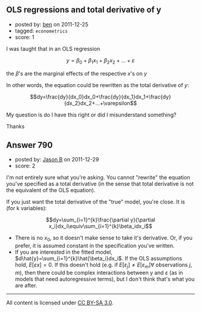 ## OLS regressions and total derivative of y

- posted by: [ben](https://stackexchange.com/users/-1/524-ben) on 2011-12-25
- tagged: `econometrics`
- score: 1

I was taught that in an OLS regression

$$y=\beta_0+\beta_1x_1+\beta_2x_2+...+\varepsilon$$

the $\beta$'s are the marginal effects of the respective $x$'s on $y$

In other words, the equation could be rewritten as the total derivative of $y$:

$$dy=\frac{dy}{dx_0}dx_0+\frac{dy}{dx_1}dx_1+\frac{dy}{dx_2}dx_2+...+\varepsilon$$

My question is do I have this right or did I misunderstand something?


Thanks


## Answer 790

- posted by: [Jason B](https://stackexchange.com/users/-1/26-jason-b) on 2011-12-29
- score: 2

I'm not entirely sure what you're asking.  You cannot "rewrite" the equation you've specified as a total derivative (in the sense that total derivative is not the equivalent of the OLS equation).

If you just want the total derivative of the "true" model, you're close.  It is (for k variables):

$$dy=\sum_{i=1}^{k}\frac{\partial y}{\partial x_i}dx_i\equiv\sum_{i=1}^{k}\beta_idx_i$$

 - There is no $x_0$, so it doesn't make sense to take it's derivative. Or, if you prefer, it is assumed constant in the specification you've written.
 - If you are interested in the fitted model, $d\hat{y}=\sum_{i=1}^{k}\hat{\beta_i}dx_i$.  If the OLS assumptions hold, $E[\varepsilon x]=0$.  If this doesn't hold (e.g. if $E[\varepsilon_j]\neq E[\varepsilon_m]\forall$ observations $j,m$), then there could be complex interactions between y and $\varepsilon$ (as in models that need autoregressive terms), but I don't think that's what you are after.




---

All content is licensed under [CC BY-SA 3.0](https://creativecommons.org/licenses/by-sa/3.0/).
